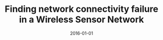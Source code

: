 ---
title: "Finding network connectivity failure in a Wireless Sensor Network"
collection: publications
permalink: /publication/2016-01-01-Finding-network-connectivity-failure-in-a-Wireless-Sensor-Network
date: 2016-01-01
venue: 'In the proceedings of 2016 Wireless Days (WD)'
citation: ' SM Ferdous,  Md Mustafizur Rahman,  Mahmuda Naznin, &quot;Finding network connectivity failure in a Wireless Sensor Network.&quot; In the proceedings of 2016 Wireless Days (WD), 2016.'
---